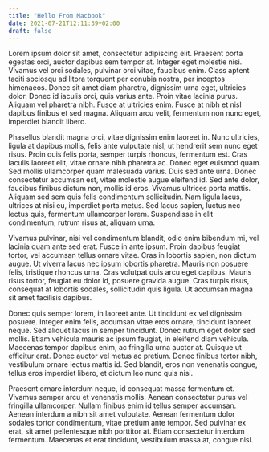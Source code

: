 ```yaml
---
title: "Hello From Macbook"
date: 2021-07-21T12:11:39+02:00
draft: false
---
```


Lorem ipsum dolor sit amet, consectetur adipiscing elit. Praesent porta egestas orci, auctor dapibus sem tempor at. Integer eget molestie nisi. Vivamus vel orci sodales, pulvinar orci vitae, faucibus enim. Class aptent taciti sociosqu ad litora torquent per conubia nostra, per inceptos himenaeos. Donec sit amet diam pharetra, dignissim urna eget, ultricies dolor. Donec id iaculis orci, quis varius ante. Proin vitae lacinia purus. Aliquam vel pharetra nibh. Fusce at ultricies enim. Fusce at nibh et nisl dapibus finibus et sed magna. Aliquam arcu velit, fermentum non nunc eget, imperdiet blandit libero.

Phasellus blandit magna orci, vitae dignissim enim laoreet in. Nunc ultricies, ligula at dapibus mollis, felis ante vulputate nisl, ut hendrerit sem nunc eget risus. Proin quis felis porta, semper turpis rhoncus, fermentum est. Cras iaculis laoreet elit, vitae ornare nibh pharetra ac. Donec eget euismod quam. Sed mollis ullamcorper quam malesuada varius. Duis sed ante urna. Donec consectetur accumsan est, vitae molestie augue eleifend id. Sed ante dolor, faucibus finibus dictum non, mollis id eros. Vivamus ultrices porta mattis. Aliquam sed sem quis felis condimentum sollicitudin. Nam ligula lacus, ultrices at nisi eu, imperdiet porta metus. Sed lacus sapien, luctus nec lectus quis, fermentum ullamcorper lorem. Suspendisse in elit condimentum, rutrum risus at, aliquam urna.

Vivamus pulvinar, nisi vel condimentum blandit, odio enim bibendum mi, vel lacinia quam ante sed erat. Fusce in ante ipsum. Proin dapibus feugiat tortor, vel accumsan tellus ornare vitae. Cras in lobortis sapien, non dictum augue. Ut viverra lacus nec ipsum lobortis pharetra. Mauris non posuere felis, tristique rhoncus urna. Cras volutpat quis arcu eget dapibus. Mauris risus tortor, feugiat eu dolor id, posuere gravida augue. Cras turpis risus, consequat at lobortis sodales, sollicitudin quis ligula. Ut accumsan magna sit amet facilisis dapibus.

Donec quis semper lorem, in laoreet ante. Ut tincidunt ex vel dignissim posuere. Integer enim felis, accumsan vitae eros ornare, tincidunt laoreet neque. Sed aliquet lacus in semper tincidunt. Donec rutrum eget dolor sed mollis. Etiam vehicula mauris ac ipsum feugiat, in eleifend diam vehicula. Maecenas tempor dapibus enim, ac fringilla urna auctor at. Quisque ut efficitur erat. Donec auctor vel metus ac pretium. Donec finibus tortor nibh, vestibulum ornare lectus mattis id. Sed blandit, eros non venenatis congue, tellus eros imperdiet libero, et dictum leo nunc quis nisi.

Praesent ornare interdum neque, id consequat massa fermentum et. Vivamus semper arcu et venenatis mollis. Aenean consectetur purus vel fringilla ullamcorper. Nullam finibus enim id tellus semper accumsan. Aenean interdum a nibh sit amet vulputate. Aenean fermentum dolor sodales tortor condimentum, vitae pretium ante tempor. Sed pulvinar ex erat, sit amet pellentesque nibh porttitor at. Etiam consectetur interdum fermentum. Maecenas et erat tincidunt, vestibulum massa at, congue nisl.
